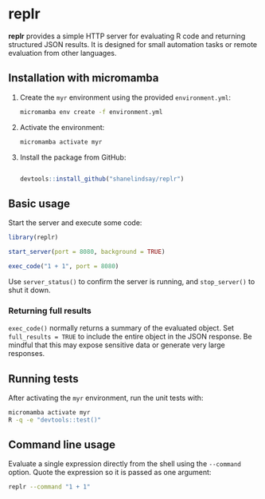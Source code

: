# replr

**replr** provides a simple HTTP server for evaluating R code and returning structured JSON results. It is designed for small automation tasks or remote evaluation from other languages.

## Installation with micromamba

1. Create the `myr` environment using the provided `environment.yml`:
   ```bash
   micromamba env create -f environment.yml
   ```
2. Activate the environment:
   ```bash
   micromamba activate myr
   ```
3. Install the package from GitHub:
   ```R

   devtools::install_github("shanelindsay/replr")
   ```

## Basic usage

Start the server and execute some code:

```R
library(replr)

start_server(port = 8080, background = TRUE)

exec_code("1 + 1", port = 8080)
```

Use `server_status()` to confirm the server is running, and `stop_server()` to shut it down.

### Returning full results

`exec_code()` normally returns a summary of the evaluated object. Set
`full_results = TRUE` to include the entire object in the JSON response.
Be mindful that this may expose sensitive data or generate very large
responses.

## Running tests

After activating the `myr` environment, run the unit tests with:

```bash
micromamba activate myr
R -q -e "devtools::test()"
```

## Command line usage

Evaluate a single expression directly from the shell using the `--command`
option. Quote the expression so it is passed as one argument:

```bash
replr --command "1 + 1"
```

